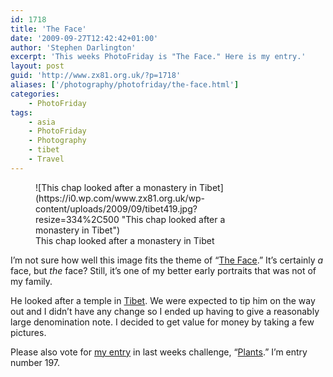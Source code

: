 ```yaml
---
id: 1718
title: 'The Face'
date: '2009-09-27T12:42:42+01:00'
author: 'Stephen Darlington'
excerpt: 'This weeks PhotoFriday is "The Face." Here is my entry.'
layout: post
guid: 'http://www.zx81.org.uk/?p=1718'
aliases: ['/photography/photofriday/the-face.html']
categories:
    - PhotoFriday
tags:
    - asia
    - PhotoFriday
    - Photography
    - tibet
    - Travel
---
```


<figure aria-describedby="caption-attachment-1719" class="wp-caption aligncenter" id="attachment_1719" style="width: 334px">![This chap looked after a monastery in Tibet](https://i0.wp.com/www.zx81.org.uk/wp-content/uploads/2009/09/tibet419.jpg?resize=334%2C500 "This chap looked after a monastery in Tibet")<figcaption class="wp-caption-text" id="caption-attachment-1719">This chap looked after a monastery in Tibet</figcaption></figure>

I’m not sure how well this image fits the theme of “[The Face](http://www.photofriday.com/archives/challenge/000915.php).” It’s certainly *a* face, but *the* face? Still, it’s one of my better early portraits that was not of my family.

He looked after a temple in [Tibet](/travel/tibet.html). We were expected to tip him on the way out and I didn’t have any change so I ended up having to give a reasonably large denomination note. I decided to get value for money by taking a few pictures.

Please also vote for [my entry](/photography/photofriday/plants.html) in last weeks challenge, “[Plants](http://www.photofriday.com/linkviewer.php?id=913).” I’m entry number 197.